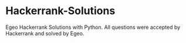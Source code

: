 # Hackerrank-Solutions
Egeo Hackerrank Solutions with Python. All questions were accepted by Hackerrank and solved by Egeo.
